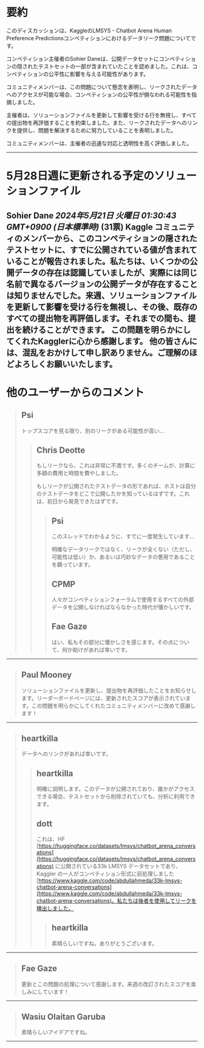 # 要約 
このディスカッションは、KaggleのLMSYS - Chatbot Arena Human Preference Predictionsコンペティションにおけるデータリーク問題についてです。

コンペティション主催者のSohier Daneは、公開データセットにコンペティションの隠されたテストセットの一部が含まれていたことを認めました。これは、コンペティションの公平性に影響を与える可能性があります。

コミュニティメンバーは、この問題について懸念を表明し、リークされたデータへのアクセスが可能な場合、コンペティションの公平性が損なわれる可能性を指摘しました。

主催者は、ソリューションファイルを更新して影響を受ける行を無視し、すべての提出物を再評価することを約束しました。また、リークされたデータへのリンクを提供し、問題を解決するために努力していることを表明しました。

コミュニティメンバーは、主催者の迅速な対応と透明性を高く評価しました。


---
# 5月28日週に更新される予定のソリューションファイル
**Sohier Dane** *2024年5月21日 火曜日 01:30:43 GMT+0900 (日本標準時)* (31票)
Kaggle コミュニティのメンバーから、このコンペティションの隠されたテストセットに、すでに公開されている値が含まれていることが報告されました。私たちは、いくつかの公開データの存在は認識していましたが、実際には同じ名前で異なるバージョンの公開データが存在することは知りませんでした。来週、ソリューションファイルを更新して影響を受ける行を無視し、その後、既存のすべての提出物を再評価します。それまでの間も、提出を続けることができます。
この問題を明らかにしてくれたKagglerに心から感謝します。
他の皆さんには、混乱をおかけして申し訳ありません。ご理解のほどよろしくお願いいたします。
---
# 他のユーザーからのコメント
> ## Psi
> 
> トップスコアを見る限り、別のリークがある可能性が高い…
> 
> 
> 
> > ## Chris Deotte
> > 
> > もしリークなら、これは非常に不満です。多くのチームが、計算に多額の費用と時間を費やしました。
> > 
> > もしリークが公開されたテストデータの形であれば、ホストは自分のテストデータをどこで公開したかを知っているはずです。これは、初日から発見できたはずです。
> > 
> > 
> > 
> > > ## Psi
> > > 
> > > このスレッドでわかるように、すでに一度発生しています…
> > > 
> > > 明確なデータリークではなく、リークが全くない（ただし、可能性は低い）か、あるいは巧妙なデータの悪用であることを願っています。
> > > 
> > > 
> > > 
> > > ## CPMP
> > > 
> > > 人々がコンペティションフォーラムで使用するすべての外部データを公開しなければならなかった時代が懐かしいです。
> > > 
> > > 
> > > 
> > > ## Fae Gaze
> > > 
> > > はい、私もその部分に懐かしさを感じます。その点について、何か助けがあれば幸いです。
> > > 
> > > 
> > > 
---
> ## Paul Mooney
> 
> ソリューションファイルを更新し、提出物を再評価したことをお知らせします。リーダーボードページには、更新されたスコアが表示されています。この問題を明らかにしてくれたコミュニティメンバーに改めて感謝します！
> 
> 
> 
---
> ## heartkilla
> 
> データへのリンクがあれば幸いです。
> 
> 
> 
> > ## heartkilla
> > 
> > 明確に説明します。このデータが公開されており、誰かがアクセスできる場合、テストセットから削除されていても、分析に利用できます。
> > 
> > 
> > 
> > ## dott
> > 
> > これは、HF [https://huggingface.co/datasets/lmsys/chatbot_arena_conversations](https://huggingface.co/datasets/lmsys/chatbot_arena_conversations) に公開されている33k LMSYS データセットであり、Kaggler の一人がコンペティション形式に前処理しました [https://www.kaggle.com/code/abdullahmeda/33k-lmsys-chatbot-arena-conversations](https://www.kaggle.com/code/abdullahmeda/33k-lmsys-chatbot-arena-conversations)。私たちは後者を使用してリークを検出しました。
> > 
> > 
> > 
> > > ## heartkilla
> > > 
> > > 素晴らしいですね。ありがとうございます。
> > > 
> > > 
> > > 
---
> ## Fae Gaze
> 
> 更新とこの問題の処理について感謝します。来週の改訂されたスコアを楽しみにしています！
> 
> 
> 
---
> ## Wasiu Olaitan Garuba 
> 
> 素晴らしいアイデアですね。
> 
> 
> 
---

